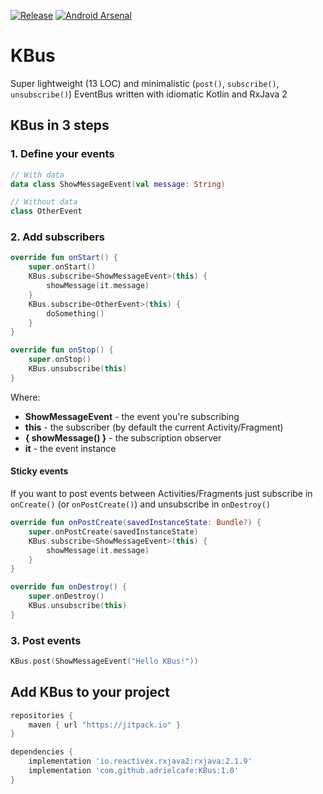 [![Release](https://jitpack.io/v/adrielcafe/KBus.svg)](https://jitpack.io/#adrielcafe/KBus) [![Android Arsenal](https://img.shields.io/badge/Android%20Arsenal-KBus-green.svg?style=flat)]( https://android-arsenal.com/details/1/6583)

# KBus
Super lightweight (13 LOC) and minimalistic (`post()`, `subscribe()`, `unsubscribe()`) EventBus written with idiomatic Kotlin and RxJava 2

## KBus in 3 steps

### 1. Define your events
```kotlin
// With data
data class ShowMessageEvent(val message: String)

// Without data
class OtherEvent
```

### 2. Add subscribers
```kotlin
override fun onStart() {
    super.onStart()
    KBus.subscribe<ShowMessageEvent>(this) {
        showMessage(it.message)
    }
    KBus.subscribe<OtherEvent>(this) {
        doSomething()
    }
}

override fun onStop() {
    super.onStop()
    KBus.unsubscribe(this)
}
```

Where:
* **ShowMessageEvent** - the event you're subscribing
* **this** - the subscriber (by default the current Activity/Fragment)
* **{ showMessage() }** - the subscription observer
* **it** - the event instance

#### Sticky events
If you want to post events between Activities/Fragments just subscribe in `onCreate()` (or `onPostCreate()`) and unsubscribe in `onDestroy()`
```kotlin
override fun onPostCreate(savedInstanceState: Bundle?) {
    super.onPostCreate(savedInstanceState)
    KBus.subscribe<ShowMessageEvent>(this) {
        showMessage(it.message)
    }
}

override fun onDestroy() {
    super.onDestroy()
    KBus.unsubscribe(this)
}
```

### 3. Post events
```kotlin
KBus.post(ShowMessageEvent("Hello KBus!"))
```

## Add KBus to your project
```gradle
repositories {
    maven { url "https://jitpack.io" }
}

dependencies {
    implementation 'io.reactivex.rxjava2:rxjava:2.1.9'
    implementation 'com.github.adrielcafe:KBus:1.0'
}
```